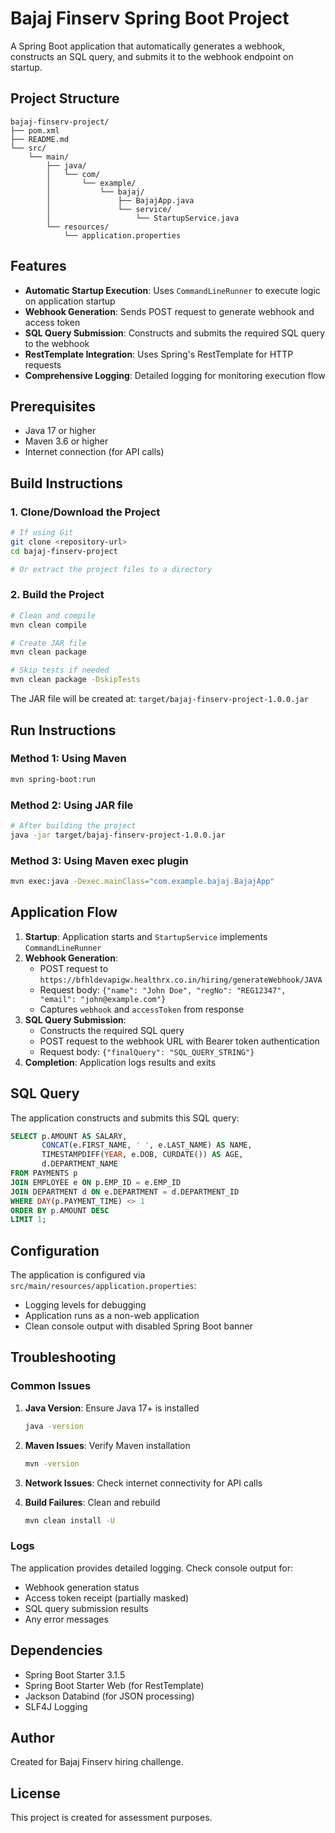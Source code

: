 # Bajaj Finserv Spring Boot Project

A Spring Boot application that automatically generates a webhook, constructs an SQL query, and submits it to the webhook endpoint on startup.

## Project Structure

```
bajaj-finserv-project/
├── pom.xml
├── README.md
└── src/
    └── main/
        ├── java/
        │   └── com/
        │       └── example/
        │           └── bajaj/
        │               ├── BajajApp.java
        │               └── service/
        │                   └── StartupService.java
        └── resources/
            └── application.properties
```

## Features

- **Automatic Startup Execution**: Uses `CommandLineRunner` to execute logic on application startup
- **Webhook Generation**: Sends POST request to generate webhook and access token
- **SQL Query Submission**: Constructs and submits the required SQL query to the webhook
- **RestTemplate Integration**: Uses Spring's RestTemplate for HTTP requests
- **Comprehensive Logging**: Detailed logging for monitoring execution flow

## Prerequisites

- Java 17 or higher
- Maven 3.6 or higher
- Internet connection (for API calls)

## Build Instructions

### 1. Clone/Download the Project
```bash
# If using Git
git clone <repository-url>
cd bajaj-finserv-project

# Or extract the project files to a directory
```

### 2. Build the Project
```bash
# Clean and compile
mvn clean compile

# Create JAR file
mvn clean package

# Skip tests if needed
mvn clean package -DskipTests
```

The JAR file will be created at: `target/bajaj-finserv-project-1.0.0.jar`

## Run Instructions

### Method 1: Using Maven
```bash
mvn spring-boot:run
```

### Method 2: Using JAR file
```bash
# After building the project
java -jar target/bajaj-finserv-project-1.0.0.jar
```

### Method 3: Using Maven exec plugin
```bash
mvn exec:java -Dexec.mainClass="com.example.bajaj.BajajApp"
```

## Application Flow

1. **Startup**: Application starts and `StartupService` implements `CommandLineRunner`
2. **Webhook Generation**: 
   - POST request to `https://bfhldevapigw.healthrx.co.in/hiring/generateWebhook/JAVA`
   - Request body: `{"name": "John Doe", "regNo": "REG12347", "email": "john@example.com"}`
   - Captures `webhook` and `accessToken` from response
3. **SQL Query Submission**:
   - Constructs the required SQL query
   - POST request to the webhook URL with Bearer token authentication
   - Request body: `{"finalQuery": "SQL_QUERY_STRING"}`
4. **Completion**: Application logs results and exits

## SQL Query

The application constructs and submits this SQL query:

```sql
SELECT p.AMOUNT AS SALARY,
       CONCAT(e.FIRST_NAME, ' ', e.LAST_NAME) AS NAME,
       TIMESTAMPDIFF(YEAR, e.DOB, CURDATE()) AS AGE,
       d.DEPARTMENT_NAME
FROM PAYMENTS p
JOIN EMPLOYEE e ON p.EMP_ID = e.EMP_ID
JOIN DEPARTMENT d ON e.DEPARTMENT = d.DEPARTMENT_ID
WHERE DAY(p.PAYMENT_TIME) <> 1
ORDER BY p.AMOUNT DESC
LIMIT 1;
```

## Configuration

The application is configured via `src/main/resources/application.properties`:

- Logging levels for debugging
- Application runs as a non-web application
- Clean console output with disabled Spring Boot banner

## Troubleshooting

### Common Issues

1. **Java Version**: Ensure Java 17+ is installed
   ```bash
   java -version
   ```

2. **Maven Issues**: Verify Maven installation
   ```bash
   mvn -version
   ```

3. **Network Issues**: Check internet connectivity for API calls

4. **Build Failures**: Clean and rebuild
   ```bash
   mvn clean install -U
   ```

### Logs

The application provides detailed logging. Check console output for:
- Webhook generation status
- Access token receipt (partially masked)
- SQL query submission results
- Any error messages

## Dependencies

- Spring Boot Starter 3.1.5
- Spring Boot Starter Web (for RestTemplate)
- Jackson Databind (for JSON processing)
- SLF4J Logging

## Author

Created for Bajaj Finserv hiring challenge.

## License

This project is created for assessment purposes.
